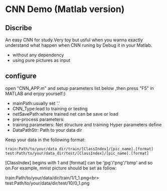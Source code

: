 CNN Demo (Matlab version)
=========================

## Discribe
An easy CNN for study.Very toy but usful when you wanna exactly understand what happen when CNN runing by Debug it in your Matlab.

* without any dependency
* using pure pictures as input


## configure
open "CNN_APP.m" and setup parameters list below ,then press "F5" in MATLAB and enjoy yourself:)

* mainPath:usually set '.'
* CNN_Type:lead to training or testing
* netSavePath:where trained net can be save or load
* pre-process parameters: 
* training parameters: Net structure and training Hyper parameters define
* DataPathStr: Path to your data dir

Keep your data in the following format:

	train:Path/to/your/data_dir/train/[ClassIndex]/[pic_name].[format]
	test:Path/to/your/data_dir/test/[ClassIndex]/[pic_name].[format]

[ClassIndex] begins with 1 and [format] can be 'jpg'/'png'/'bmp' and so on.For example, mnist picture should be set as follow:

train:Path/to/your/data/dir/train/1/1_1.png\<br>  
test:Path/to/your/data/dir/test/10/0_1.png